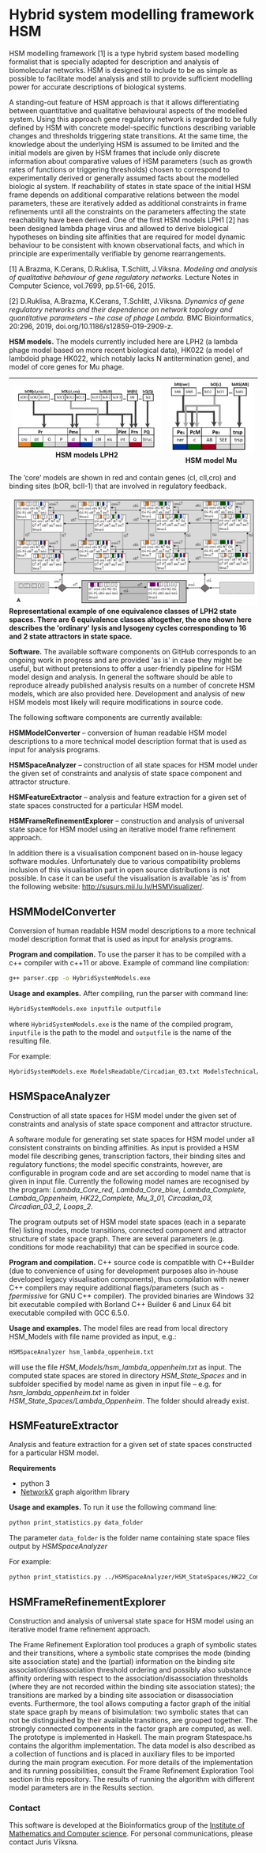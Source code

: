 # Hybrid system modelling framework HSM

HSM modelling framework [1] is a type hybrid system based modelling formalist that is specially adapted for description and analysis of biomolecular networks. 
HSM is designed to include to be as simple as possible to facilitate model analysis and still to provide sufficient modelling power for accurate descriptions of biological systems. 

A standing-out feature of HSM approach is that it allows differentiating between quantitative and qualitative behavioural aspects of the modelled system. Using this approach gene regulatory network is 
regarded to be fully defined by HSM with concrete model-specific functions describing variable changes and thresholds triggering state transitions. At the same time, the knowledge about the 
underlying HSM is assumed to be limited and the initial models are given by HSM frames that include only discrete information about comparative values of HSM parameters (such as growth rates of 
functions or triggering thresholds) chosen to correspond to experimentally derived or generally assumed facts about the modelled biologic al system. If reachability of states in state space of the 
initial HSM frame depends on additional comparative relations between the model parameters, these are iteratively added as additional constraints in frame refinements until all the constraints on the 
parameters affecting the state reachability have been derived. One of the first HSM models LPH1 [2] has been designed lambda phage virus and allowed to derive biological hypotheses on binding site affinities 
that are required for model dynamic behaviour to be consistent with known observational facts, and which in principle are experimentally verifiable by genome rearrangements.

[1] A.Brazma, K.Cerans, D.Ruklisa, T.Schlitt, J.Viksna. *Modeling and analysis of qualitative behaviour of gene regulatory networks.* Lecture Notes in Computer Science, vol.7699, pp.51-66, 2015.

[2] D.Ruklisa, A.Brazma, K.Cerans, T.Schlitt, J.Viksna. *Dynamics of gene regulatory networks and their dependence on network topology and quantitative parameters – the case of phage Lambda.* BMC Bioinformatics, 20:296, 2019, doi.org/10.1186/s12859-019-2909-z.

**HSM models.** The models currently included here are LPH2 (a lambda phage model based on more recent biological data), HK022 (a model of lambdoid phage HK022, which notably lacks N antitermination gene),
 and model of core genes for Mu phage.

|![](./assets/LPH2.png) HSM models LPH2 | ![](./assets/model_mu_03_b.PNG) HSM model Mu|
|:-------------------------:|:-------------------------:|
 
The ’core’ models are shown in red and contain genes (cI, cII,cro) and binding sites (bOR, bcII-1) that are involved in regulatory feedback.

![](./assets/OP1_01.PNG)
**Representational example of one equivalence classes of LPH2 state spaces. There are 6 equivalence classes altogether, the one shown here describes the 'ordinary' lysis and lysogeny cycles 
corresponding to 16 and 2 state attractors in state space.**

**Software.** The available software components on GitHub corresponds to an ongoing work in progress and are provided 'as is' in case they might be useful, but without pretensions to offer a 
user-friendly pipeline for HSM model design and analysis. In general the software should be able to reproduce already published analysis results on a number of concrete HSM models, which are also 
provided here. Development and analysis of new HSM models most likely will require modifications in source code.

The following software components are currently available:

**HSMModelConverter** – conversion of human readable HSM model descriptions to a more technical model description format that is used as input for analysis programs.

**HSMSpaceAnalyzer** – construction of all state spaces for HSM model under the given set of constraints and analysis of state space component and attractor structure.

**HSMFeatureExtractor** – analysis and feature extraction for a given set of state spaces constructed for a particular HSM model.

**HSMFrameRefinementExplorer** – construction and analysis of universal state space for HSM model using an iterative model frame refinement approach.

In addition there is a visualisation component based on in-house legacy software modules. Unfortunately due to various compatibility problems inclusion of this visualisation part in open source 
distributions is not possible. In case it can be useful the visualisation is available 'as is' from the following website: http://susurs.mii.lu.lv/HSMVisualizer/.
## HSMModelConverter
Conversion of human readable HSM model descriptions to a more technical model description format that is used as input for analysis programs.

**Program and compilation.** To use the parser it has to be compiled with a c++ compiler with c++11 or above.
Example of command line compilation:
```sh
g++ parser.cpp -o HybridSystemModels.exe
```

**Usage and examples.**
After compiling, run the parser with command line:
```sh
HybridSystemModels.exe inputfile outputfile
```
where `HybridSystemModels.exe` is the name of the compiled program, `inputfile` is the path to the model and `outputfile` is the name of the resulting file.

For example:
```sh
HybridSystemModels.exe ModelsReadable/Circadian_03.txt ModelsTechnical/Circadian_03.txt
```

## HSMSpaceAnalyzer
Construction of all state spaces for HSM model under the given set of constraints and analysis of state space component and attractor structure.

A software module for generating set state spaces for HSM model under all consistent constraints on binding affinities. 
As input is provided a HSM model file describing genes, transcription factors, their binding sites and regulatory functions; 
the model specific constraints, however, are configurable in program code and are set according to model name that is given in input file. 
Currently the following model names are recognised by the program: *Lambda_Core_red, Lambda_Core_blue, Lambda_Complete, Lambda_Oppenheim, HK22_Complete, Mu_3_01, Circadian_03, Circadian_03_2, Loops_2*.

The program outputs set of HSM model state spaces (each in a separate file) listing modes, mode transitions, connected component and attractor structure of state space graph. There are several parameters (e.g. conditions for mode reachability) that can be specified in source code.

**Program and compilation.** C++ source code is compatible with C++Builder (due to convenience of using for development purposes also in-house developed legacy visualisation components), 
thus compilation with newer C++ compilers may require additional flags/parameters (such as *-fpermissive* for GNU C++ compiler). 
The provided binaries are Windows 32 bit executable compiled with Borland C++ Builder 6 and Linux 64 bit executable compiled with GCC 6.5.0.

**Usage and examples.** The model files are read from local directory HSM_Models with file name provided as input, e.g.:

```sh
HSMSpaceAnalyzer hsm_lambda_oppenheim.txt 
```

will use the file *HSM_Models/hsm_lambda_oppenheim.txt* as input. The computed state spaces are stored in directory *HSM_State_Spaces* and in subfolder 
specified by model name as given in input file – e.g. for *hsm_lambda_oppenheim.txt* in folder *HSM_State_Spaces/Lambda_Oppenheim*. The folder should already exist.

 
## HSMFeatureExtractor 
Analysis and feature extraction for a given set of state spaces constructed for a particular HSM model.

**Requirements**
* python 3
* [NetworkX](https://networkx.org/) graph algorithm library 

**Usage and examples.**
 To run it use the following command line: 
```sh
python print_statistics.py data_folder
```
The parameter `data_folder` is the folder name containing state space files output by *HSMSpaceAnalyzer*

For example:
```sh
python print_statistics.py ../HSMSpaceAnalyzer/HSM_StateSpaces/HK22_Complete
```


## HSMFrameRefinementExplorer
Construction and analysis of universal state space for HSM model using an iterative model frame refinement approach.

The Frame Refinement Exploration tool produces a graph of symbolic states and their transitions, where a symbolic state comprises the mode (binding site association state) and the (partial) information on the binding site association/disassociation threshold ordering and possibly also substance affinity ordering with respect to the association/disassociation thresholds (where they are not recorded within the binding site association states); the transitions are marked by a binding site association or disassociation events.
Furthermore, the tool allows computing a factor graph of the initial state space graph by means of bisimulation: two symbolic states that can not be distinguished by their available transitions, are grouped together. 
The strongly connected components in the factor graph are computed, as well.
The prototype is implemented in Haskell. The main program Statespace.hs contains the algorithm implementation. The data model is also described as a collection of functions and is placed in auxiliary files to be imported during the main program execution.
For more details of the implementation and its running possibilities, consult the Frame Refinement Exploration Tool section in this repository.
The results of running the algorithm with different model parameters are in the Results section. 
 
### Contact
This software is developed at the Bioinformatics group of the [Institute of Mathematics and Computer science](https://lumii.lv/). For personal communications, please contact Juris Vīksna.
